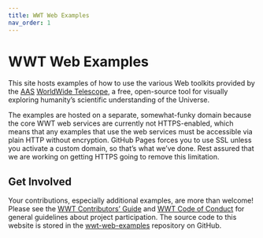 ```yaml
---
title: WWT Web Examples
nav_order: 1
---
```


<!-- See README.md for how to preview this file when making edits -->

# WWT Web Examples

This site hosts examples of how to use the various Web toolkits provided by
the [AAS](https://aas.org/)
[WorldWide Telescope](http://www.worldwidetelescope.org), a free, open-source
tool for visually exploring humanity’s scientific understanding of the
Universe.

The examples are hosted on a separate, somewhat-funky domain because the core
WWT web services are currently not HTTPS-enabled, which means that any
examples that use the web services must be accessible via plain HTTP without
encryption. GitHub Pages forces you to use SSL unless you activate a custom
domain, so that’s what we’ve done. Rest assured that we are working on getting
HTTPS going to remove this limitation.

## Get Involved

Your contributions, especially additional examples, are more than welcome!
Please see the [WWT Contributors’ Guide] and [WWT Code of Conduct] for general
guidelines about project participation. The source code to this website is
stored in the [wwt-web-examples] repository on GitHub.

[WWT Contributors’ Guide]: https://worldwidetelescope.github.io/contributing/
[WWT Code of Conduct]: https://worldwidetelescope.github.io/code-of-conduct/
[wwt-web-examples]: https://github.com/WorldWideTelescope/wwt-web-examples/
